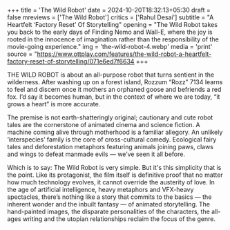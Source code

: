 +++
title = 'The Wild Robot'
date = 2024-10-20T18:32:13+05:30
draft = false
mreviews = ['The Wild Robot']
critics = ['Rahul Desai']
subtitle = "A Heartfelt ‘Factory Reset’ Of Storytelling"
opening = "The Wild Robot takes you back to the early days of Finding Nemo and Wall-E, where the joy is rooted in the innocence of imagination rather than the responsibility of the movie-going experience."
img = 'the-wild-robot-4.webp'
media = 'print'
source = "https://www.ottplay.com/features/the-wild-robot-a-heartfelt-factory-reset-of-storytelling/071e6ed7f6634
+++

THE WILD ROBOT is about an all-purpose robot that turns sentient in the wilderness. After washing up on a forest island, Rozzum “Rozz” 7134 learns to feel and discern once it mothers an orphaned goose and befriends a red fox. I’d say it becomes human, but in the context of where we are today, “it grows a heart” is more accurate.

The premise is not earth-shatteringly original; cautionary and cute robot tales are the cornerstone of animated cinema and science fiction. A machine coming alive through motherhood is a familiar allegory. An unlikely ‘interspecies’ family is the core of cross-cultural comedy. Ecological fairy tales and deforestation metaphors featuring animals joining paws, claws and wings to defeat manmade evils — we’ve seen it all before.

Which is to say: The Wild Robot is very simple. But it's this simplicity that is the point. Like its protagonist, the film itself is definitive proof that no matter how much technology evolves, it cannot override the austerity of love. In the age of artificial intelligence, heavy metaphors and VFX-heavy spectacles, there’s nothing like a story that commits to the basics — the inherent wonder and the inbuilt fantasy — of animated storytelling. The hand-painted images, the disparate personalities of the characters, the all-ages writing and the utopian relationships reclaim the focus of the genre.
